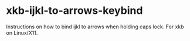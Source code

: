 # xkb-ijkl-to-arrows-keybind
Instructions on how to bind ijkl to arrows when holding caps lock. For xkb on Linux/X11.

